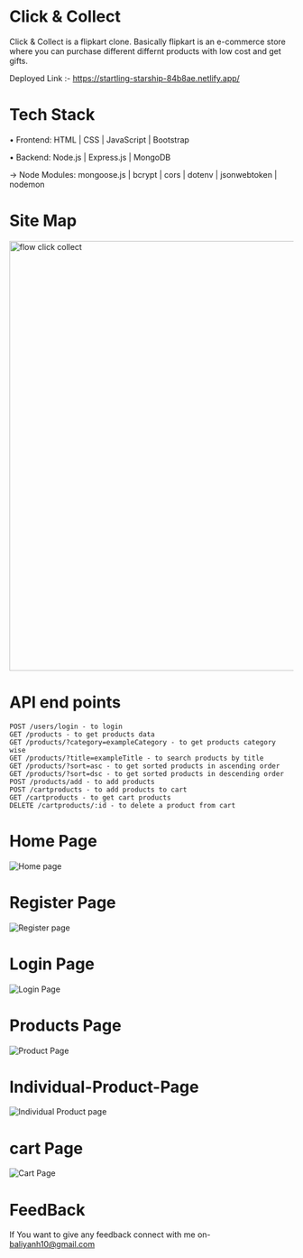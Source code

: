 # Click & Collect 

Click & Collect is a flipkart clone. Basically flipkart is an e-commerce store where you can purchase different differnt products with low cost and get gifts.

Deployed Link :- https://startling-starship-84b8ae.netlify.app/



# Tech Stack

• Frontend: HTML | CSS | JavaScript | Bootstrap

• Backend: Node.js | Express.js | MongoDB

→ Node Modules: mongoose.js | bcrypt | cors | dotenv | jsonwebtoken | nodemon

# Site Map
<img width="762" alt="flow click   collect" src="https://user-images.githubusercontent.com/65457075/221424314-284747f8-49f4-4b1d-bf6b-b2f6cf13306c.png">

# API end points
```POST /users/register - to register
POST /users/login - to login
GET /products - to get products data
GET /products/?category=exampleCategory - to get products category wise 
GET /products/?title=exampleTitle - to search products by title
GET /products/?sort=asc - to get sorted products in ascending order
GET /products/?sort=dsc - to get sorted products in descending order
POST /products/add - to add products
POST /cartproducts - to add products to cart
GET /cartproducts - to get cart products
DELETE /cartproducts/:id - to delete a product from cart
```

# Home Page
![Home page](https://user-images.githubusercontent.com/65457075/221425708-1f8d8f79-814d-4fef-ba8f-fc2558b88c01.PNG)

# Register Page
![Register page](https://user-images.githubusercontent.com/65457075/221425735-8d111d63-4da1-4e24-b7cc-906d961df4a6.PNG)

# Login Page
![Login Page](https://user-images.githubusercontent.com/65457075/221425756-bd57277a-f50c-494c-8c24-f0a51a27aaff.PNG)

# Products Page
![Product Page](https://user-images.githubusercontent.com/65457075/221425811-abf4b6cc-362a-42d0-b2b9-7358a9d71735.PNG)

# Individual-Product-Page
![Individual Product page](https://user-images.githubusercontent.com/65457075/221425842-e61572ea-e112-4f95-a6e7-dc88f12f7b45.PNG)


# cart Page
![Cart Page](https://user-images.githubusercontent.com/65457075/221425776-f12ec5af-5b82-4b9f-aae0-287b350bb5f5.PNG)

# FeedBack
If You want to give any feedback connect with me on- baliyanh10@gmail.com
